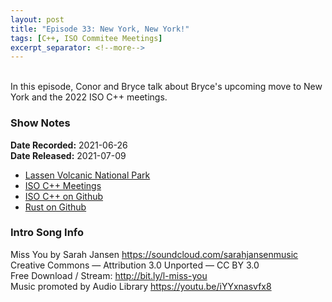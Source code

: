 ```yaml
---
layout: post
title: "Episode 33: New York, New York!"
tags: [C++, ISO Commitee Meetings]
excerpt_separator: <!--more-->
---
```


<div id="buzzsprout-player-8836880"></div>
<script src="https://www.buzzsprout.com/1501960/8836880-episode-33-new-york-new-york.js?container_id=buzzsprout-player-8836880&player=small" type="text/javascript" charset="utf-8"></script>

<br>In this episode, Conor and Bryce talk about Bryce's upcoming move to New York and the 2022 ISO C++ meetings.

<!--more-->

### Show Notes

**Date Recorded:** 2021-06-26 <br>
**Date Released:** 2021-07-09

* [Lassen Volcanic National Park](https://www.nps.gov/lavo/index.htm)
* [ISO C++ Meetings](https://isocpp.org/std/meetings-and-participation/upcoming-meetings)
* [ISO C++ on Github](https://github.com/cplusplus/)
* [Rust on Github](https://github.com/rust-lang/rust)

### Intro Song Info

Miss You by Sarah Jansen https://soundcloud.com/sarahjansenmusic<br>
Creative Commons — Attribution 3.0 Unported — CC BY 3.0<br>
Free Download / Stream: http://bit.ly/l-miss-you<br>
Music promoted by Audio Library https://youtu.be/iYYxnasvfx8<br>
